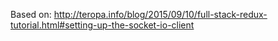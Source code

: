 Based on:
http://teropa.info/blog/2015/09/10/full-stack-redux-tutorial.html#setting-up-the-socket-io-client
